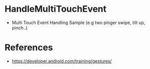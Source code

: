 # HandleMultiTouchEvent
 - Multi Touch Event Handling Sample (e.g two pinger swipe, tilt up, pinch..)

# References
 - https://developer.android.com/training/gestures/